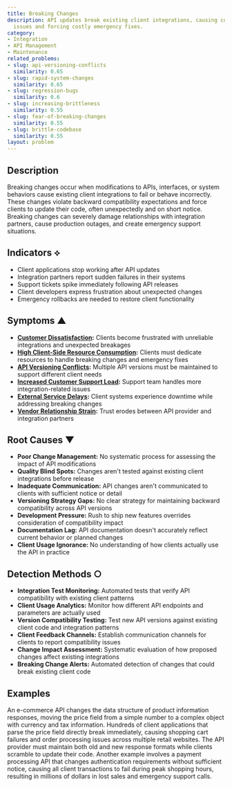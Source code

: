 ```yaml
---
title: Breaking Changes
description: API updates break existing client integrations, causing compatibility
  issues and forcing costly emergency fixes.
category:
- Integration
- API Management
- Maintenance
related_problems:
- slug: api-versioning-conflicts
  similarity: 0.65
- slug: rapid-system-changes
  similarity: 0.65
- slug: regression-bugs
  similarity: 0.6
- slug: increasing-brittleness
  similarity: 0.55
- slug: fear-of-breaking-changes
  similarity: 0.55
- slug: brittle-codebase
  similarity: 0.55
layout: problem
---
```


## Description

Breaking changes occur when modifications to APIs, interfaces, or system behaviors cause existing client integrations to fail or behave incorrectly. These changes violate backward compatibility expectations and force clients to update their code, often unexpectedly and on short notice. Breaking changes can severely damage relationships with integration partners, cause production outages, and create emergency support situations.

## Indicators ⟡

- Client applications stop working after API updates
- Integration partners report sudden failures in their systems
- Support tickets spike immediately following API releases
- Client developers express frustration about unexpected changes
- Emergency rollbacks are needed to restore client functionality

## Symptoms ▲

- **[Customer Dissatisfaction](customer-dissatisfaction.md):** Clients become frustrated with unreliable integrations and unexpected breakages
- **[High Client-Side Resource Consumption](high-client-side-resource-consumption.md):** Clients must dedicate resources to handle breaking changes and emergency fixes
- **[API Versioning Conflicts](api-versioning-conflicts.md):** Multiple API versions must be maintained to support different client needs
- **[Increased Customer Support Load](increased-customer-support-load.md):** Support team handles more integration-related issues
- **[External Service Delays](external-service-delays.md):** Client systems experience downtime while addressing breaking changes
- **[Vendor Relationship Strain](vendor-relationship-strain.md):** Trust erodes between API provider and integration partners

## Root Causes ▼

- **Poor Change Management:** No systematic process for assessing the impact of API modifications
- **Quality Blind Spots:** Changes aren't tested against existing client integrations before release
- **Inadequate Communication:** API changes aren't communicated to clients with sufficient notice or detail
- **Versioning Strategy Gaps:** No clear strategy for maintaining backward compatibility across API versions
- **Development Pressure:** Rush to ship new features overrides consideration of compatibility impact
- **Documentation Lag:** API documentation doesn't accurately reflect current behavior or planned changes
- **Client Usage Ignorance:** No understanding of how clients actually use the API in practice

## Detection Methods ○

- **Integration Test Monitoring:** Automated tests that verify API compatibility with existing client patterns
- **Client Usage Analytics:** Monitor how different API endpoints and parameters are actually used
- **Version Compatibility Testing:** Test new API versions against existing client code and integration patterns
- **Client Feedback Channels:** Establish communication channels for clients to report compatibility issues
- **Change Impact Assessment:** Systematic evaluation of how proposed changes affect existing integrations
- **Breaking Change Alerts:** Automated detection of changes that could break existing client code

## Examples

An e-commerce API changes the data structure of product information responses, moving the price field from a simple number to a complex object with currency and tax information. Hundreds of client applications that parse the price field directly break immediately, causing shopping cart failures and order processing issues across multiple retail websites. The API provider must maintain both old and new response formats while clients scramble to update their code. Another example involves a payment processing API that changes authentication requirements without sufficient notice, causing all client transactions to fail during peak shopping hours, resulting in millions of dollars in lost sales and emergency support calls.